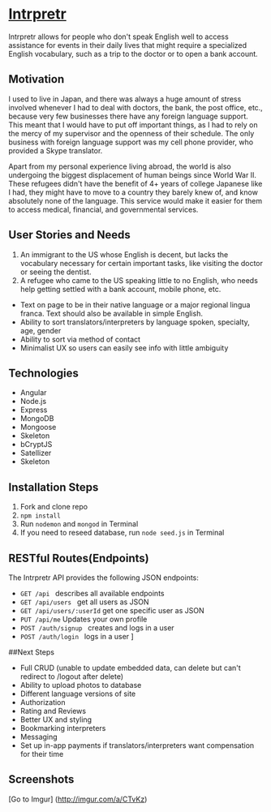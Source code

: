 # [Intrpretr](https://intrpretr.herokuapp.com/)
Intrpretr allows for people who don't speak English well to access assistance for events in their daily lives that might require a specialized English vocabulary, such as a trip to the doctor or to open a bank account.

## Motivation
I used to live in Japan, and there was always a huge amount of stress involved whenever I had to deal with doctors, the bank, the post office, etc., because very few businesses there have any foreign language support. This meant that I would have to put off important things, as I had to rely on the mercy of my supervisor and the openness of their schedule. The only business with foreign language support was my cell phone provider, who provided a Skype translator.

Apart from my personal experience living abroad, the world is also undergoing the biggest displacement of human beings since World War II. These refugees didn't have the benefit of 4+ years of college Japanese like I had, they might have to move to a country they barely knew of, and know absolutely none of the language. This service would make it easier for them to access medical, financial, and governmental services.

## User Stories and Needs
1. An immigrant to the US whose English is decent, but lacks the vocabulary necessary for certain important tasks, like visiting the doctor or seeing the dentist.
2. A refugee who came to the US speaking little to no English, who needs help getting settled with a bank account, mobile phone, etc.

* Text on page to be in their native language or a major regional lingua franca. Text should also be available in simple English.
* Ability to sort translators/interpreters by language spoken, specialty, age, gender
* Ability to sort via method of contact
* Minimalist UX so users can easily see info with little ambiguity

## Technologies

* Angular
* Node.js
* Express
* MongoDB
* Mongoose
* Skeleton
* bCryptJS
* Satellizer
* Skeleton

## Installation Steps
1. Fork and clone repo
2. `npm install`
3. Run `nodemon` and `mongod` in Terminal
4. If you need to reseed database, run `node seed.js` in Terminal

## RESTful Routes(Endpoints)

The Intrpretr API provides the following JSON endpoints:

* ```GET /api ``` describes all available endpoints
* ```GET /api/users ``` get all users as JSON
* ```GET /api/users/:userId``` get one specific user as JSON
* ```PUT /api/me``` Updates your own profile
* ```POST /auth/signup ``` creates and logs in a user
* ```POST /auth/login ``` logs in a user
]

##Next Steps

* Full CRUD (unable to update embedded data, can delete but can't redirect to /logout after delete)
* Ability to upload photos to database
* Different language versions of site
* Authorization
* Rating and Reviews
* Better UX and styling
* Bookmarking interpreters
* Messaging
* Set up in-app payments if translators/interpreters want compensation for their time

## Screenshots

[Go to Imgur] (http://imgur.com/a/CTvKz)
